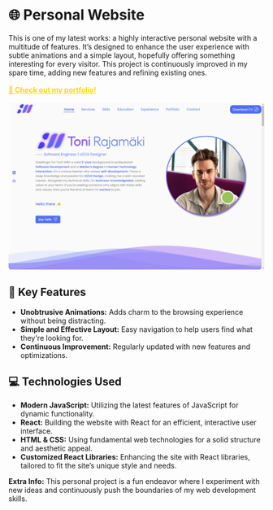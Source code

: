 # 🌐 Personal Website

This is one of my latest works: a highly interactive personal website with a multitude of features. It’s designed to enhance the user experience with subtle animations and a simple layout, hopefully offering something interesting for every visitor. This project is continuously improved in my spare time, adding new features and refining existing ones.
<br>
<br>
 <a href="https://tonirajamaki.github.io/folio2/" target="_blank" style="color: #FFD700; font-weight: bold; text-decoration: underline;">🔗 Check out my portfolio!</a>
 <br>
 <br>
<img src="https://github.com/ToniRajamaki/folio2/blob/main/public/assets/projects/misc/portfolio2.png?raw=true" alt="img1">

## 🌟 Key Features

- **Unobtrusive Animations:** Adds charm to the browsing experience without being distracting.
- **Simple and Effective Layout:** Easy navigation to help users find what they're looking for.
- **Continuous Improvement:** Regularly updated with new features and optimizations.

## 💻 Technologies Used

- **Modern JavaScript:** Utilizing the latest features of JavaScript for dynamic functionality.
- **React:** Building the website with React for an efficient, interactive user interface.
- **HTML & CSS:** Using fundamental web technologies for a solid structure and aesthetic appeal.
- **Customized React Libraries:** Enhancing the site with React libraries, tailored to fit the site’s unique style and needs.

**Extra Info:** This personal project is a fun endeavor where I experiment with new ideas and continuously push the boundaries of my web development skills.
